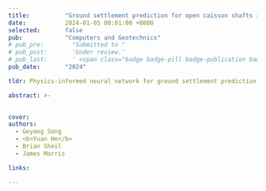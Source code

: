 ```yaml
---
title:          "Ground settlement prediction for open caisson shafts in sand using a neural network constrained by empiricism"
date:           2024-01-05 00:01:00 +0800
selected:       false
pub:            "Computers and Geotechnics"
# pub_pre:        "Submitted to "
# pub_post:       'Under review.'
# pub_last:       ' <span class="badge badge-pill badge-publication badge-success">Poster</span>'
pub_date:       "2024"

tldr: Physics-informed neural network for ground settlement prediction.

abstract: >-
  

cover: 
authors:
  - Geyang Song
  - <b>Yuan He</b>
  - Brian Sheil
  - James Morris

links:

---
```


